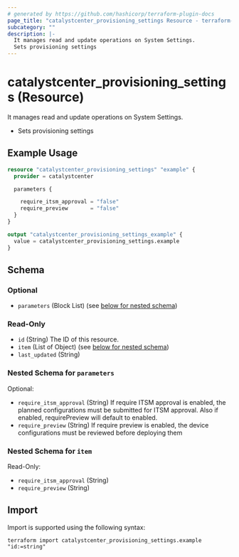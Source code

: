 ```yaml
---
# generated by https://github.com/hashicorp/terraform-plugin-docs
page_title: "catalystcenter_provisioning_settings Resource - terraform-provider-catalystcenter"
subcategory: ""
description: |-
  It manages read and update operations on System Settings.
  Sets provisioning settings
---
```


# catalystcenter_provisioning_settings (Resource)

It manages read and update operations on System Settings.

- Sets provisioning settings

## Example Usage

```terraform
resource "catalystcenter_provisioning_settings" "example" {
  provider = catalystcenter

  parameters {

    require_itsm_approval = "false"
    require_preview       = "false"
  }
}

output "catalystcenter_provisioning_settings_example" {
  value = catalystcenter_provisioning_settings.example
}
```

<!-- schema generated by tfplugindocs -->
## Schema

### Optional

- `parameters` (Block List) (see [below for nested schema](#nestedblock--parameters))

### Read-Only

- `id` (String) The ID of this resource.
- `item` (List of Object) (see [below for nested schema](#nestedatt--item))
- `last_updated` (String)

<a id="nestedblock--parameters"></a>
### Nested Schema for `parameters`

Optional:

- `require_itsm_approval` (String) If require ITSM approval is enabled, the planned configurations must be submitted for ITSM approval. Also if enabled, requirePreview will default to enabled.
- `require_preview` (String) If require preview is enabled, the device configurations must be reviewed before deploying them


<a id="nestedatt--item"></a>
### Nested Schema for `item`

Read-Only:

- `require_itsm_approval` (String)
- `require_preview` (String)

## Import

Import is supported using the following syntax:

```shell
terraform import catalystcenter_provisioning_settings.example "id:=string"
```

